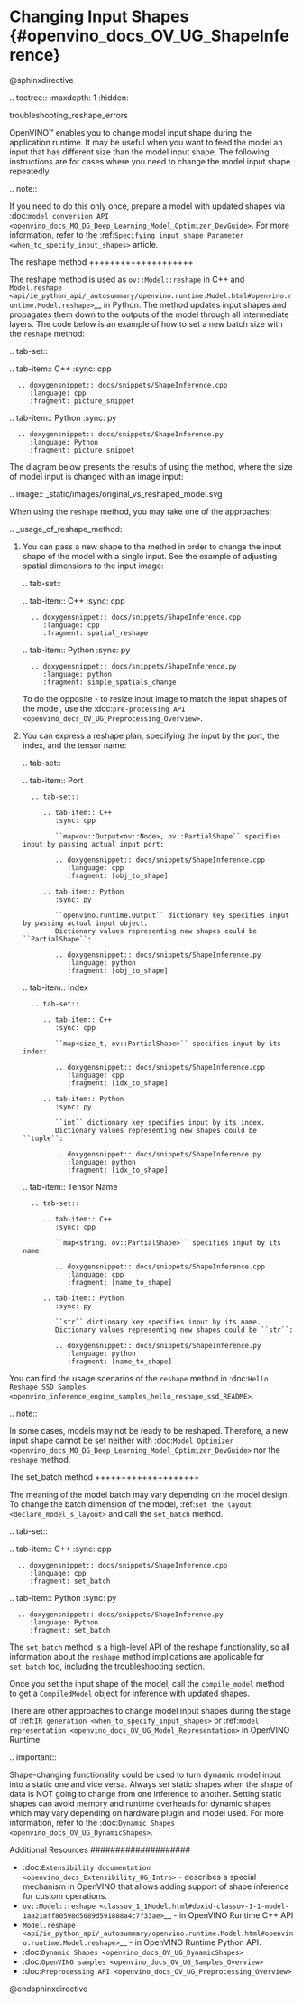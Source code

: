 # Changing Input Shapes {#openvino_docs_OV_UG_ShapeInference}

@sphinxdirective

.. toctree::
   :maxdepth: 1
   :hidden:

   troubleshooting_reshape_errors


OpenVINO™ enables you to change model input shape during the application runtime.
It may be useful when you want to feed the model an input that has different size than the model input shape.
The following instructions are for cases where you need to change the model input shape repeatedly.

.. note::

   If you need to do this only once, prepare a model with updated shapes via
   :doc:`model conversion API <openvino_docs_MO_DG_Deep_Learning_Model_Optimizer_DevGuide>`.
   For more information, refer to the :ref:`Specifying input_shape Parameter <when_to_specify_input_shapes>` article.


The reshape method
++++++++++++++++++++

The reshape method is used as ``ov::Model::reshape`` in C++ and
`Model.reshape <api/ie_python_api/_autosummary/openvino.runtime.Model.html#openvino.runtime.Model.reshape>`__
in Python. The method updates input shapes and propagates them down to the outputs
of the model through all intermediate layers. The code below is an example of how
to set a new batch size with the ``reshape`` method:

.. tab-set::

   .. tab-item:: C++
      :sync: cpp

      .. doxygensnippet:: docs/snippets/ShapeInference.cpp
         :language: cpp
         :fragment: picture_snippet

   .. tab-item:: Python
      :sync: py

      .. doxygensnippet:: docs/snippets/ShapeInference.py
         :language: Python
         :fragment: picture_snippet

The diagram below presents the results of using the method, where the size of
model input is changed with an image input:

.. image:: _static/images/original_vs_reshaped_model.svg

When using the ``reshape`` method, you may take one of the approaches:

.. _usage_of_reshape_method:


1. You can pass a new shape to the method in order to change the input shape of
   the model with a single input. See the example of adjusting spatial dimensions to the input image:

   .. tab-set::

      .. tab-item:: C++
         :sync: cpp

         .. doxygensnippet:: docs/snippets/ShapeInference.cpp
            :language: cpp
            :fragment: spatial_reshape

      .. tab-item:: Python
         :sync: py

         .. doxygensnippet:: docs/snippets/ShapeInference.py
            :language: python
            :fragment: simple_spatials_change


   To do the opposite - to resize input image to match the input shapes of the model,
   use the :doc:`pre-processing API <openvino_docs_OV_UG_Preprocessing_Overview>`.


2. You can express a reshape plan, specifying the input by the port, the index, and the tensor name:

   .. tab-set::

      .. tab-item:: Port

         .. tab-set::

            .. tab-item:: C++
               :sync: cpp

               ``map<ov::Output<ov::Node>, ov::PartialShape`` specifies input by passing actual input port:

               .. doxygensnippet:: docs/snippets/ShapeInference.cpp
                  :language: cpp
                  :fragment: [obj_to_shape]

            .. tab-item:: Python
               :sync: py

               ``openvino.runtime.Output`` dictionary key specifies input by passing actual input object.
               Dictionary values representing new shapes could be ``PartialShape``:

               .. doxygensnippet:: docs/snippets/ShapeInference.py
                  :language: python
                  :fragment: [obj_to_shape]

      .. tab-item:: Index

         .. tab-set::

            .. tab-item:: C++
               :sync: cpp

               ``map<size_t, ov::PartialShape>`` specifies input by its index:

               .. doxygensnippet:: docs/snippets/ShapeInference.cpp
                  :language: cpp
                  :fragment: [idx_to_shape]

            .. tab-item:: Python
               :sync: py

               ``int`` dictionary key specifies input by its index.
               Dictionary values representing new shapes could be ``tuple``:

               .. doxygensnippet:: docs/snippets/ShapeInference.py
                  :language: python
                  :fragment: [idx_to_shape]

      .. tab-item:: Tensor Name

         .. tab-set::

            .. tab-item:: C++
               :sync: cpp

               ``map<string, ov::PartialShape>`` specifies input by its name:

               .. doxygensnippet:: docs/snippets/ShapeInference.cpp
                  :language: cpp
                  :fragment: [name_to_shape]

            .. tab-item:: Python
               :sync: py

               ``str`` dictionary key specifies input by its name.
               Dictionary values representing new shapes could be ``str``:

               .. doxygensnippet:: docs/snippets/ShapeInference.py
                  :language: python
                  :fragment: [name_to_shape]


You can find the usage scenarios of the ``reshape`` method in
:doc:`Hello Reshape SSD Samples <openvino_inference_engine_samples_hello_reshape_ssd_README>`.

.. note::

   In some cases, models may not be ready to be reshaped. Therefore, a new input
   shape cannot be set neither with :doc:`Model Optimizer <openvino_docs_MO_DG_Deep_Learning_Model_Optimizer_DevGuide>`
   nor the ``reshape`` method.

The set_batch method
++++++++++++++++++++

The meaning of the model batch may vary depending on the model design.
To change the batch dimension of the model, :ref:`set the layout <declare_model_s_layout>` and call the ``set_batch`` method.

.. tab-set::

   .. tab-item:: C++
      :sync: cpp

      .. doxygensnippet:: docs/snippets/ShapeInference.cpp
         :language: cpp
         :fragment: set_batch

   .. tab-item:: Python
      :sync: py

      .. doxygensnippet:: docs/snippets/ShapeInference.py
         :language: Python
         :fragment: set_batch


The ``set_batch`` method is a high-level API of the reshape functionality, so all
information about the ``reshape`` method implications are applicable for ``set_batch``
too, including the troubleshooting section.

Once you set the input shape of the model, call the ``compile_model`` method to
get a ``CompiledModel`` object for inference with updated shapes.

There are other approaches to change model input shapes during the stage of
:ref:`IR generation <when_to_specify_input_shapes>` or :ref:`model representation <openvino_docs_OV_UG_Model_Representation>` in OpenVINO Runtime.


.. important::

   Shape-changing functionality could be used to turn dynamic model input into a
   static one and vice versa. Always set static shapes when the shape of data is
   NOT going to change from one inference to another. Setting static shapes can
   avoid memory and runtime overheads for dynamic shapes which may vary depending
   on hardware plugin and model used. For more information, refer to the
   :doc:`Dynamic Shapes <openvino_docs_OV_UG_DynamicShapes>`.


Additional Resources
####################

* :doc:`Extensibility documentation <openvino_docs_Extensibility_UG_Intro>` - describes a special mechanism in OpenVINO that allows adding support of shape inference for custom operations.
* `ov::Model::reshape <classov_1_1Model.html#doxid-classov-1-1-model-1aa21aff80598d5089d591888a4c7f33ae>`__ - in OpenVINO Runtime C++ API
* `Model.reshape <api/ie_python_api/_autosummary/openvino.runtime.Model.html#openvino.runtime.Model.reshape>`__ - in OpenVINO Runtime Python API.
* :doc:`Dynamic Shapes <openvino_docs_OV_UG_DynamicShapes>`
* :doc:`OpenVINO samples <openvino_docs_OV_UG_Samples_Overview>`
* :doc:`Preprocessing API <openvino_docs_OV_UG_Preprocessing_Overview>`

@endsphinxdirective
